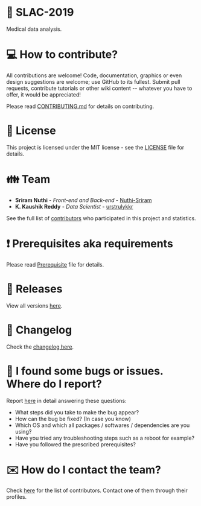# :office: SLAC-2019

Medical data analysis.

# :computer: How to contribute?

All contributions are welcome! Code, documentation, graphics or even design suggestions are welcome; use GitHub to its fullest. Submit pull requests, contribute tutorials or other wiki content -- whatever you have to offer, it would be appreciated!

Please read [CONTRIBUTING.md](https://github.com/Nuthi-Sriram/SLAC-2019/graphs/contributors) for details on contributing.

# :scroll: License

This project is licensed under the MIT license - see the [LICENSE](LICENSE) file for details.

# :family: Team

* **Sriram Nuthi** - *Front-end and Back-end* - [Nuthi-Sriram](https://github.com/Nuthi-Sriram)
* **K. Kaushik Reddy** - *Data Scientist* - [urstrulykkr](https://github.com/urstrulykkr)

See the full list of [contributors](https://github.com/Nuthi-Sriram/SLAC-2019/graphs/contributors) who participated in this project and statistics.

# :heavy_exclamation_mark: Prerequisites aka requirements

Please read [Prerequisite](Prerequisite.md) file for details.

# :bookmark: Releases

View all versions [here](https://github.com/Nuthi-Sriram/SLAC-2019/releases).

# :scroll: Changelog

Check the [changelog here](https://github.com/Nuthi-Sriram/SLAC-2019/commits/master).

# :memo: I found some bugs or issues. Where do I report?

Report [here](https://github.com/Nuthi-Sriram/SLAC-2019/issues/new) in detail answering these questions:

* What steps did you take to make the bug appear?
* How can the bug be fixed? (In case you know)
* Which OS and which all packages / softwares / dependencies are you using?
* Have you tried any troubleshooting steps such as a reboot for example?
* Have you followed the prescribed prerequisites?

# :envelope: How do I contact the team?

Check [here](https://github.com/Nuthi-Sriram/SLAC-2019/graphs/contributors) for the list of contributors. Contact one of them through their profiles.
